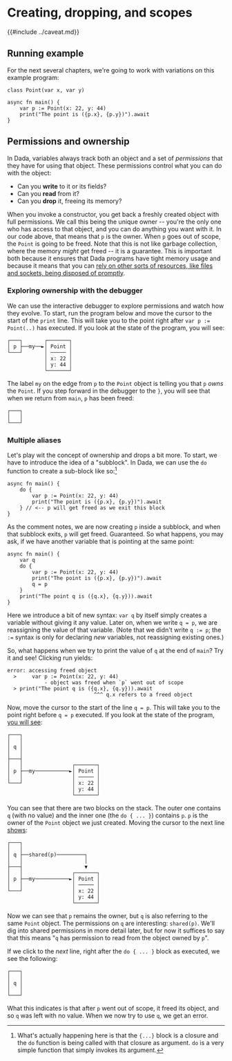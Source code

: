 # Creating, dropping, and scopes

{{#include ../caveat.md}}

## Running example

For the next several chapters, we're going to work with variations on this example program:

```
class Point(var x, var y)

async fn main() {
    var p := Point(x: 22, y: 44)
    print("The point is ({p.x}, {p.y})").await
}
```

## Permissions and ownership

In Dada, variables always track both an object and a set of *permissions* that they have for using that object. These permissions control what you can do with the object:

* Can you **write** to it or its fields?
* Can you **read** from it?
* Can you **drop** it, freeing its memory?

When you invoke a constructor, you get back a freshly created object with full permissions. We call this being the unique owner -- you're the only one who has access to that object, and you can do anything you want with it. In our code above, that means that `p` is the owner. When `p` goes out of scope, the `Point` is going to be freed. Note that this is not like garbage collection, where the memory *might* get freed -- it is a guarantee. This is important both because it ensures that Dada programs have tight memory usage and because it means that you can [rely on other sorts of resources, like files and sockets, being disposed of promptly][raii-wycats].

[raii-wycats]: https://blog.skylight.io/rust-means-never-having-to-close-a-socket/

### Exploring ownership with the debugger

We can use the interactive debugger to explore permissions and watch how they evolve. To start, run the program below and move the cursor to the start of the `print` line. This will take you to the point right after `var p := Point(..)` has executed. If you look at the state of the program, you will see:

```
┌───┐       ┌───────┐
│ p ├──my──►│ Point │
└───┘       │ ───── │
            │ x: 22 │
            │ y: 44 │
            └───────┘
```

The label `my` on the edge from `p` to the `Point` object is telling you that `p` *owns* the `Point`. If you step forward in the debugger to the `}`, you will see that when we return from `main`, `p` has been freed:

```
┌───┐
│   │
└───┘
```

### Multiple aliases

Let's play wit the concept of ownership and drops a bit more. To start, we have to introduce the idea of a "subblock". In Dada, we can use the `do` function to create a sub-block like so:[^closure]

[^closure]: What's actually happening here is that the `{...}` block is a closure and the `do` function is being called with that closure as argument. `do` is a very simple function that simply invokes its argument.

```
async fn main() {
    do {
        var p := Point(x: 22, y: 44)
        print("The point is ({p.x}, {p.y})").await
    } // <-- p will get freed as we exit this block
}
```

As the comment notes, we are now creating `p` inside a subblock, and when that subblock exits, `p` will get freed. Guaranteed. So what happens, you may ask, if we have another variable that is pointing at the same point:

```
async fn main() {
    var q
    do {
        var p := Point(x: 22, y: 44)
        print("The point is ({p.x}, {p.y})").await
        q = p
    }
    print("The point q is ({q.x}, {q.y})).await
}
```

Here we introduce a bit of new syntax: `var q` by itself simply creates a variable without giving it any value. Later on, when we write `q = p`, we are reassigning the value of that variable. (Note that we didn't write `q := p`; the `:=` syntax is only for declaring *new* variables, not reassigning existing ones.)

So, what happens when we try to print the value of `q` at the end of `main`? Try it and see! Clicking run yields:

```
error: accessing freed object
  >     var p := Point(x: 22, y: 44)
            - object was freed when `p` went out of scope
  > print("The point q is ({q.x}, {q.y})).await
                            ^^^ q.x refers to a freed object   
```

Now, move the cursor to the start of the line `q = p`. This will take you to the point right before `q = p` executed. If you look at the state of the program, [you will see](https://asciiflow.com/#/share/eJyrVspLzE1VssorzcnRUcpJrEwtUrJSqo5RqohRsrK0MNGJUaoEsozArJLUihIgJ0bp0ZQ9yCgmJg9IKigoINiFCljFcelSQANoSrFoK0Coya3EoxyKpu0CaQrIz8wrQXcZFrvR7cfuAWwaK6wUjIygytHl4YoqrRRMTAgowul9pVqlWgBzC8%2FT):

```
┌───┐
│   │
│ q │
│   │
├───┤
│   │                ┌───────┐
│ p ├──my───────────►│ Point │
│   │                │ ───── │
└───┘                │ x: 22 │
                     │ y: 44 │
                     └───────┘
```

You can see that there are two blocks on the stack. The outer one contains `q` (with no value) and the inner one (the `do { ... }`) contains `p`. `p` is the owner of the `Point` object we just created. Moving the cursor to the next line [shows](https://asciiflow.com/#/share/eJyrVspLzE1VssorzcnRUcpJrEwtUrJSqo5RqohRsrK0MNGJUaoEsozArJLUihIgJ0bp0ZQ9yCgmJg9IKigoINiFCnDZ4ozEotQUjQJNNF14DFHAAuBKkBFWhdPwmkXYCQUINbmV%2BB0NQtN2gTQF5GfmlSAFAC670e0nzl8goQorBSMjqHJs%2FgYrqrRSMDEhoAin95VqlWoB3SX2yQ%3D%3D):

```
┌───┐
│   │
│ q ├──shared(p)─────────┐
│   │                    │
├───┤                    ▼
│   │                ┌───────┐
│ p ├──my───────────►│ Point │
│   │                │ ───── │
└───┘                │ x: 22 │
                     │ y: 44 │
                     └───────┘
```

Now we can see that `p` remains the owner, but `q` is also referring to the same `Point` object. The permissions on `q` are interesting: `shared(p)`. We'll dig into shared permissions in more detail later, but for now it suffices to say that this means "`q` has permission to read from the object owned by `p`".

If we click to the *next* line, right after the `do { ... }` block as executed, we see the following:


```
┌───┐
│   │
│ q │
│   │
└───┘
```

What this indicates is that after `p` went out of scope, it freed its object, and so `q` was left with no value. When we now try to use `q`, we get an error.

